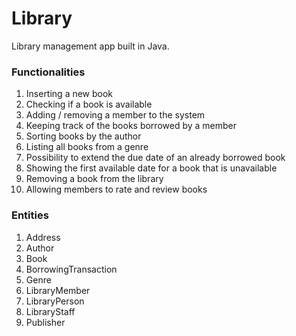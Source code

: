 # Library

Library management app built in Java.

### Functionalities
1. Inserting a new book
2. Checking if a book is available 
3. Adding / removing a member to the system 
4. Keeping track of the books borrowed by a member
5. Sorting books by the author
6. Listing all books from a genre
7. Possibility to extend the due date of an already borrowed book
8. Showing the first available date for a book that is unavailable
9. Removing a book from the library
10. Allowing members to rate and review books

### Entities
1. Address
2. Author
3. Book
4. BorrowingTransaction
5. Genre
6. LibraryMember
7. LibraryPerson
8. LibraryStaff
9. Publisher
